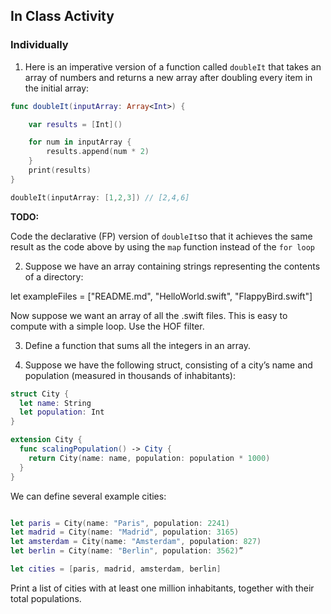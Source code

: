 
## In Class Activity

### Individually

1. Here is an imperative version of a function called `doubleIt` that takes an array of numbers and returns a new array after doubling every item in the initial array:

```swift
func doubleIt(inputArray: Array<Int>) {

    var results = [Int]()

    for num in inputArray {
        results.append(num * 2)
    }
    print(results)
}

doubleIt(inputArray: [1,2,3]) // [2,4,6]
```

**TODO:**

Code the declarative (FP) version of `doubleIt`so that it achieves the same result as the code above by using the `map` function instead of the `for loop`

<!--
```swift
func doubleIt(inputArray: Array<Int>) {

    // TODO: Use map here...
    let results = ??
    print(results)
}

doubleIt(inputArray: [1,2,3]) // [2,4,6]
```
-->

2. Suppose we have an array containing strings representing the contents of a directory:

let exampleFiles = ["README.md", "HelloWorld.swift", "FlappyBird.swift"]

Now suppose we want an array of all the .swift files. This is easy to compute with a simple loop. Use the HOF filter.

3. Define a function that sums all the integers in an array.

4. Suppose we have the following struct, consisting of a city’s name and population (measured in thousands of inhabitants):

```swift
struct City {
  let name: String
  let population: Int
}

extension City {
  func scalingPopulation() -> City {
    return City(name: name, population: population * 1000)
  }
}
```
We can define several example cities:

```swift

let paris = City(name: "Paris", population: 2241)
let madrid = City(name: "Madrid", population: 3165)
let amsterdam = City(name: "Amsterdam", population: 827)
let berlin = City(name: "Berlin", population: 3562)”

let cities = [paris, madrid, amsterdam, berlin]
```

Print a list of cities with at least one million inhabitants, together with their total populations.
